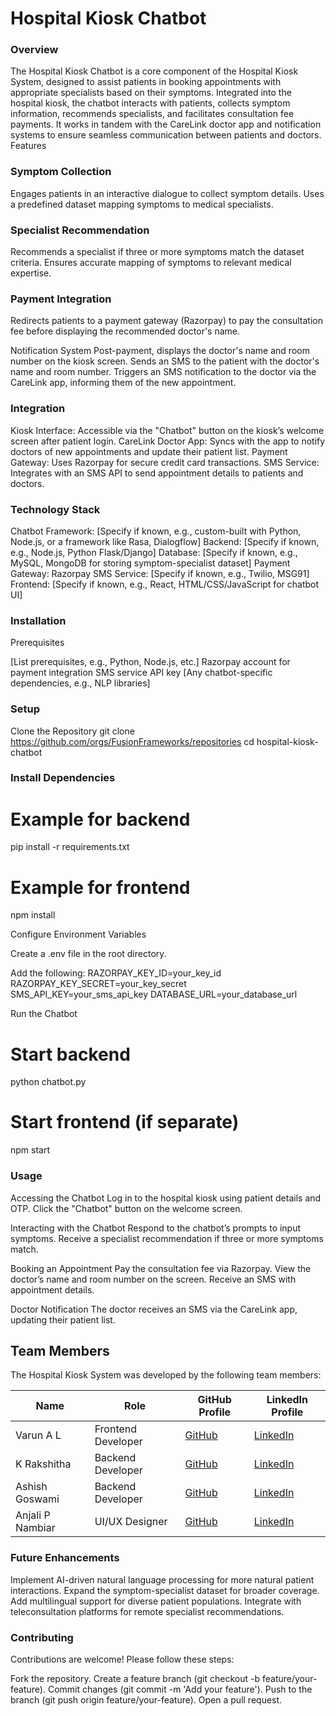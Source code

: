 # Hospital Kiosk Chatbot

### Overview
The Hospital Kiosk Chatbot is a core component of the Hospital Kiosk System, designed to assist patients in booking appointments with appropriate specialists based on their symptoms. Integrated into the hospital kiosk, the chatbot interacts with patients, collects symptom information, recommends specialists, and facilitates consultation fee payments. It works in tandem with the CareLink doctor app and notification systems to ensure seamless communication between patients and doctors.
Features

### Symptom Collection
Engages patients in an interactive dialogue to collect symptom details.
Uses a predefined dataset mapping symptoms to medical specialists.


### Specialist Recommendation
Recommends a specialist if three or more symptoms match the dataset criteria.
Ensures accurate mapping of symptoms to relevant medical expertise.


### Payment Integration
Redirects patients to a payment gateway (Razorpay) to pay the consultation fee before displaying the recommended doctor's name.


Notification System
Post-payment, displays the doctor's name and room number on the kiosk screen.
Sends an SMS to the patient with the doctor's name and room number.
Triggers an SMS notification to the doctor via the CareLink app, informing them of the new appointment.



### Integration

Kiosk Interface: Accessible via the "Chatbot" button on the kiosk’s welcome screen after patient login.
CareLink Doctor App: Syncs with the app to notify doctors of new appointments and update their patient list.
Payment Gateway: Uses Razorpay for secure credit card transactions.
SMS Service: Integrates with an SMS API to send appointment details to patients and doctors.

### Technology Stack

Chatbot Framework: [Specify if known, e.g., custom-built with Python, Node.js, or a framework like Rasa, Dialogflow]
Backend: [Specify if known, e.g., Node.js, Python Flask/Django]
Database: [Specify if known, e.g., MySQL, MongoDB for storing symptom-specialist dataset]
Payment Gateway: Razorpay
SMS Service: [Specify if known, e.g., Twilio, MSG91]
Frontend: [Specify if known, e.g., React, HTML/CSS/JavaScript for chatbot UI]

### Installation
Prerequisites

[List prerequisites, e.g., Python, Node.js, etc.]
Razorpay account for payment integration
SMS service API key
[Any chatbot-specific dependencies, e.g., NLP libraries]

### Setup

Clone the Repository
git clone https://github.com/orgs/FusionFrameworks/repositories
cd hospital-kiosk-chatbot


### Install Dependencies
# Example for backend
pip install -r requirements.txt
# Example for frontend
npm install


Configure Environment Variables

Create a .env file in the root directory.

Add the following:
RAZORPAY_KEY_ID=your_key_id
RAZORPAY_KEY_SECRET=your_key_secret
SMS_API_KEY=your_sms_api_key
DATABASE_URL=your_database_url




Run the Chatbot
# Start backend
python chatbot.py
# Start frontend (if separate)
npm start



### Usage

Accessing the Chatbot
Log in to the hospital kiosk using patient details and OTP.
Click the "Chatbot" button on the welcome screen.


Interacting with the Chatbot
Respond to the chatbot’s prompts to input symptoms.
Receive a specialist recommendation if three or more symptoms match.


Booking an Appointment
Pay the consultation fee via Razorpay.
View the doctor’s name and room number on the screen.
Receive an SMS with appointment details.


Doctor Notification
The doctor receives an SMS via the CareLink app, updating their patient list.


## Team Members
The Hospital Kiosk System was developed by the following team members:

| Name              | Role                | GitHub Profile                              | LinkedIn Profile                                      |
|-------------------|---------------------|---------------------------------------------|-----------------------------------------------------|
| Varun A L   | Frontend Developer | [GitHub](https://github.com/varun-al)    | [LinkedIn](https://www.linkedin.com/in/varun-a-l-1099ba228/)      |
| K Rakshitha   | Backend Developer  | [GitHub](https://github.com/Rakshitha037)    | [LinkedIn](https://www.linkedin.com/in/k-rakshitha-131157229/)      |
| Ashish Goswami   | Backend Developer | [GitHub](https://github.com/ashish6298)  | [LinkedIn](https://www.linkedin.com/in/ashish-goswami-58797a24a/)      |
| Anjali P Nambiar   | UI/UX Designer     | [GitHub](https://github.com/2003anjali)    | [LinkedIn](https://www.linkedin.com/in/anjali-p-nambiar-9ab453241/)      |


### Future Enhancements

Implement AI-driven natural language processing for more natural patient interactions.
Expand the symptom-specialist dataset for broader coverage.
Add multilingual support for diverse patient populations.
Integrate with teleconsultation platforms for remote specialist recommendations.

### Contributing
Contributions are welcome! Please follow these steps:

Fork the repository.
Create a feature branch (git checkout -b feature/your-feature).
Commit changes (git commit -m 'Add your feature').
Push to the branch (git push origin feature/your-feature).
Open a pull request.
